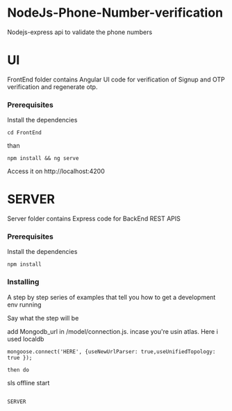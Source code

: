 # NodeJs-Phone-Number-verification
Nodejs-express api to validate the phone numbers

# UI
FrontEnd folder contains Angular UI code for verification of Signup and OTP verification and regenerate otp.
 ### Prerequisites
 Install the dependencies 
 ```
 cd FrontEnd
 ```
 than
 
 ```
 npm install && ng serve
 ```
 
 Access it on http://localhost:4200
 
 
# SERVER
  Server folder contains Express code for BackEnd REST APIS
  ### Prerequisites

Install the dependencies 

```
npm install
```

### Installing

A step by step series of examples that tell you how to get a development env running

Say what the step will be

add Mongodb_url in /model/connection.js. incase you're usin atlas. Here i used localdb

```
mongoose.connect('HERE', {useNewUrlParser: true,useUnifiedTopology: true });
```

```
then do 
```
sls offline start
```

SERVER
